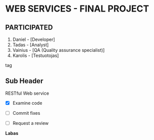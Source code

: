 **WEB SERVICES - FINAL PROJECT**
===

## PARTICIPATED
1. Daniel - 	[Developer]
2. Tadas - [Analyst]
3. Vainius - [QA (Quality assurance specialist)]
4. Karolis - [Testuotojas]

tag

Sub Header
---


RESTful Web service
- [x] Examine code
- [ ] Commit fixes
- [ ] Request a review


**Labas**

